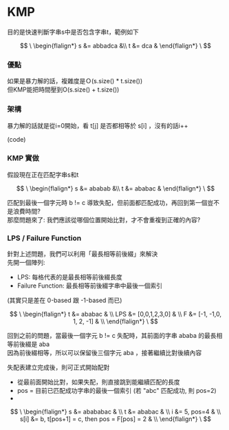 # KMP
目的是快速判斷字串s中是否包含字串t，範例如下 

$$
\
\begin{flalign*}
s &= abbadca &\\
t &= dca &
\end{flalign*}
\
$$

### 優點
如果是暴力解的話，複雜度是Ｏ(s.size() * t.size()) <br>
但KMP能把時間壓到O(s.size() + t.size()) <br>

### 架構
暴力解的話就是從i=0開始，看 t[j] 是否都相等於 s[i] ，沒有的話i++

(code)

### KMP 實做
假設現在正在匹配字串s和t 

$$
\
\begin{flalign*}
s &= ababab &\\
t &= ababac &
\end{flalign*}
\
$$

匹配到最後一個字元時 b != c 導致失配，但前面都匹配成功，再回到第一個豈不是浪費時間? <br>
那麼問題來了: 我們應該從哪個位置開始比對，才不會重複到正確的內容?

### LPS / Failure Function
針對上述問題，我們可以利用「最長相等前後綴」來解決 <br>
先開一個陣列:
- LPS: 每格代表的是最長相等前後綴長度
- Failure Function: 最長相等前後綴字串中最後一個索引 <br>

(其實只是差在 0-based 跟 -1-based 而已)

$$
\
\begin{flalign*}
t &= ababac & \\
LPS &=  [0,0,1,2,3,0] & \\
F &=  [-1, -1,0, 1, 2, -1] & \\
\end{flalign*}
\
$$

回到之前的問題，當最後一個字元 b != c 失配時，其前面的字串 ababa 的最長相等前後綴是 aba <br>
因為前後綴相等，所以可以保留後三個字元 aba ，接著繼續比對後續內容 <br>

失配表建立完成後，則可正式開始配對
- 從最前面開始比對，如果失配，則直接跳到能繼續匹配的長度
- pos = 目前已匹配成功字串的最後一個索引 (若 "abc" 匹配成功, 則 pos=2)
- 
$$
\
\begin{flalign*}
s &= abababac & \\
t &= ababac & \\
i &= 5, pos=4 & \\
s[i] &= b, t[pos+1] = c, then pos = F[pos] = 2 & \\
\end{flalign*}
\
$$
